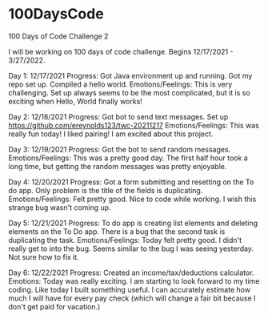 # 100DaysCode
100 Days of Code Challenge 2

I will be working on 100 days of code challenge. Begins 12/17/2021 - 3/27/2022.

Day 1: 12/17/2021
Progress: Got Java environment up and running. Got my repo set up. Compiled a hello world. 
Emotions/Feelings: This is very challenging. Set up always seems to be the most complicated, but it is so exciting when Hello, World finally works!

Day 2: 12/18/2021
Progress: Got bot to send text messages. Set up https://github.com/ereynolds123/twc-20211217
Emotions/Feelings: This was really fun today! I liked pairing! I am excited about this project. 

Day 3: 12/19/2021
Progress: Got the bot to send random messages. 
Emotions/Feelings: This was a pretty good day. The first half hour took a long time, but getting the random messages was pretty enjoyable. 

Day 4: 12/20/2021
Progress: Got a form submitting and resetting on the To do app. Only problem is the title of the fields is duplicating.
Emotions/Feelings: Felt pretty good. Nice to code while working. I wish this strange bug wasn't coming up. 

Day 5: 12/21/2021
Progress: To do app is creating list elements and deleting elements on the To Do app. There is a bug that the second task is duplicating the task. 
Emotions/Feelings: Today felt pretty good. I didn't really get to into the bug. Seems similar to the bug I was seeing yesterday. Not sure how to fix it. 

Day 6: 12/22/2021
Progress: Created an income/tax/deductions calculator.
Emotions: Today was really exciting. I am starting to look forward to my time coding. Like today I built something useful. I can accurately estimate how much I will have for every pay check (which will change a fair bit because I don't get paid for vacation.)
